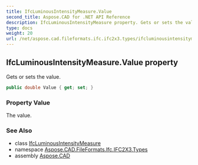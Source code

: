 ```yaml
---
title: IfcLuminousIntensityMeasure.Value
second_title: Aspose.CAD for .NET API Reference
description: IfcLuminousIntensityMeasure property. Gets or sets the value
type: docs
weight: 20
url: /net/aspose.cad.fileformats.ifc.ifc2x3.types/ifcluminousintensitymeasure/value/
---
```

## IfcLuminousIntensityMeasure.Value property

Gets or sets the value.

```csharp
public double Value { get; set; }
```

### Property Value

The value.

### See Also

* class [IfcLuminousIntensityMeasure](../)
* namespace [Aspose.CAD.FileFormats.Ifc.IFC2X3.Types](../../ifcluminousintensitymeasure/)
* assembly [Aspose.CAD](../../../)


